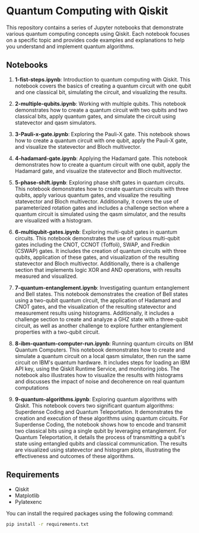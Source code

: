 # Quantum Computing with Qiskit

This repository contains a series of Jupyter notebooks that demonstrate various quantum computing concepts using Qiskit. Each notebook focuses on a specific topic and provides code examples and explanations to help you understand and implement quantum algorithms.

## Notebooks

1. **1-fist-steps.ipynb**: Introduction to quantum computing with Qiskit. This notebook covers the basics of creating a quantum circuit with one qubit and one classical bit, simulating the circuit, and visualizing the results.

2. **2-multiple-qubits.ipynb**: Working with multiple qubits. This notebook demonstrates how to create a quantum circuit with two qubits and two classical bits, apply quantum gates, and simulate the circuit using statevector and qasm simulators.

3. **3-Pauli-x-gate.ipynb**: Exploring the Pauli-X gate. This notebook shows how to create a quantum circuit with one qubit, apply the Pauli-X gate, and visualize the statevector and Bloch multivector.

4. **4-hadamard-gate.ipynb**: Applying the Hadamard gate. This notebook demonstrates how to create a quantum circuit with one qubit, apply the Hadamard gate, and visualize the statevector and Bloch multivector.

5. **5-phase-shift.ipynb**: Exploring phase shift gates in quantum circuits. This notebook demonstrates how to create quantum circuits with three qubits, apply various quantum gates, and visualize the resulting statevector and Bloch multivector. Additionally, it covers the use of parameterized rotation gates and includes a challenge section where a quantum circuit is simulated using the qasm simulator, and the results are visualized with a histogram.

6. **6-multiqubit-gates.ipynb**: Exploring multi-qubit gates in quantum circuits. This notebook demonstrates the use of various multi-qubit gates including the CNOT, CCNOT (Toffoli), SWAP, and Fredkin (CSWAP) gates. It includes the creation of quantum circuits with three qubits, application of these gates, and visualization of the resulting statevector and Bloch multivector. Additionally, there is a challenge section that implements logic XOR and AND operations, with results measured and visualized.

7. **7-quantum-entanglement.ipynb**: Investigating quantum entanglement and Bell states. This notebook demonstrates the creation of Bell states using a two-qubit quantum circuit, the application of Hadamard and CNOT gates, and the visualization of the resulting statevector and measurement results using histograms. Additionally, it includes a challenge section to create and analyze a GHZ state with a three-qubit circuit, as well as another challenge to explore further entanglement properties with a two-qubit circuit.

8. **8-ibm-quantum-computer-run.ipynb**: Running quantum circuits on IBM Quantum Computers. This notebook demonstrates how to create and simulate a quantum circuit on a local qasm simulator, then run the same circuit on IBM's quantum hardware. It includes steps for loading an IBM API key, using the Qiskit Runtime Service, and monitoring jobs. The notebook also illustrates how to visualize the results with histograms and discusses the impact of noise and decoherence on real quantum computations

9. **9-quantum-algorithms.ipynb**: Exploring quantum algorithms with Qiskit. This notebook covers two significant quantum algorithms: Superdense Coding and Quantum Teleportation. It demonstrates the creation and execution of these algorithms using quantum circuits. For Superdense Coding, the notebook shows how to encode and transmit two classical bits using a single qubit by leveraging entanglement. For Quantum Teleportation, it details the process of transmitting a qubit's state using entangled qubits and classical communication. The results are visualized using statevector and histogram plots, illustrating the effectiveness and outcomes of these algorithms.

## Requirements

- Qiskit
- Matplotlib
- Pylatexenc

You can install the required packages using the following command:

```bash
pip install -r requirements.txt
```